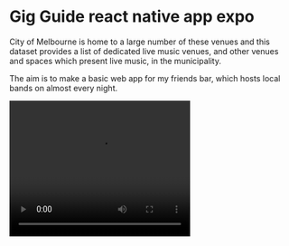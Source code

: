 # Gig Guide react native app expo

City of Melbourne is home to a large number of these venues and this dataset provides a list of dedicated live music venues, and other venues and spaces which present live music, in the municipality.

The aim is to make a basic web app for my friends bar, which hosts local bands on almost every night.  


<video width="320" height="240" controls="controls">
  <source 
  src="../assets/event-finder.mp4" 
  type="video/mp4">
</video>

